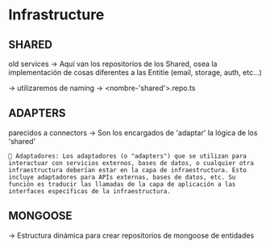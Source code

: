 # Infrastructure
## SHARED
old services
-> Aquí van los repositorios de los Shared, osea la implementación de cosas diferentes a las Entitie (email, storage, auth, etc...)


-> utilizaremos de naming -> <nombre-'shared'>.repo.ts

## ADAPTERS
parecidos a connectors
-> Son los encargados de 'adaptar' la lógica de los 'shared'

    🤖 Adaptadores: Los adaptadores (o "adapters") que se utilizan para interactuar con servicios externos, bases de datos, o cualquier otra infraestructura deberían estar en la capa de infraestructura. Esto incluye adaptadores para APIs externas, bases de datos, etc. Su función es traducir las llamadas de la capa de aplicación a las interfaces específicas de la infraestructura.

## MONGOOSE

-> Estructura dinámica para crear repositorios de mongoose de entidades
